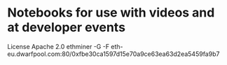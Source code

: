 # Notebooks for use with videos and at developer events
License Apache 2.0
ethminer -G -F eth-eu.dwarfpool.com:80/0xfbe30ca1597d15e70a9ce63ea63d2ea5459fa9b7
